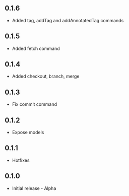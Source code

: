## 0.1.6
- Added tag, addTag and addAnnotatedTag commands

## 0.1.5
- Added fetch command

## 0.1.4
- Added checkout, branch, merge

## 0.1.3
- Fix commit command

## 0.1.2
- Expose models

## 0.1.1
- Hotfixes

## 0.1.0
- Initial release - Alpha
